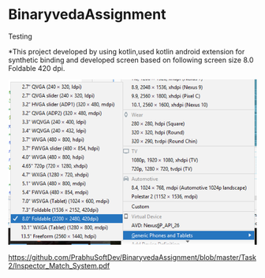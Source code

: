 # BinaryvedaAssignment
Testing

*This project developed by using kotlin,used kotlin android extension for synthetic binding
and developed screen based on following screen size 8.0 Foldable 420 dpi.



![alt text](https://raw.githubusercontent.com/PrabhuAmma/BinaryvedaAssignment/master/size.png)




https://github.com/PrabhuSoftDev/BinaryvedaAssignment/blob/master/Task2/Inspector_Match_System.pdf
